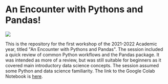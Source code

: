 # An Encounter with Pythons and Pandas!

![](https://miro.medium.com/max/1400/1*i1vVm3EqqDIkyucD0079wg.jpeg)

This is the repository for the first workshop of the 2021-2022 Academic year, titled "An Encounter with Pythons and Pandas". The session 
included a quick review of common Python workflows and the Pandas package.  It was intended as more of a review, but was still suitable for 
beginners as it covered main introductory data science concepts. The session assumed some Python and data science familiarity. The link to the
Google Colab Notebook is [here](https://colab.research.google.com/drive/1ExbyYZPDQhFTatw2dhKYa7cPP8WtMS7Q?usp=sharing).
